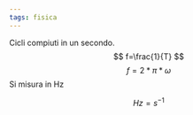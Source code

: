 ```yaml
---
tags: fisica
---
```

Cicli compiuti in un secondo.
$$
f=\frac{1}{T}
$$
$$
f=2*\pi*\omega
$$
Si misura in Hz

$$
Hz=s^{-1}
$$